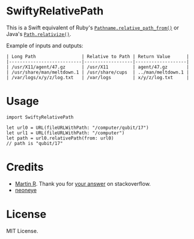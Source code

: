 # SwiftyRelativePath

This is a Swift equivalent of Ruby's [`Pathname.relative_path_from()`](https://ruby-doc.org/stdlib-2.5.0/libdoc/pathname/rdoc/Pathname.html#method-i-relative_path_from)
or Java's [`Path.relativize()`](https://docs.oracle.com/javase/7/docs/api/java/nio/file/Path.html#relativize).


Example of inputs and outputs:

    | Long Path                 | Relative to Path | Return Value      |
    |---------------------------|------------------|-------------------|
    | /usr/X11/agent/47.gz      | /usr/X11         | agent/47.gz       |
    | /usr/share/man/meltdown.1 | /usr/share/cups  | ../man/meltdown.1 |
    | /var/logs/x/y/z/log.txt   | /var/logs        | x/y/z/log.txt     |



# Usage

    import SwiftyRelativePath
    
    let url0 = URL(fileURLWithPath: "/computer/qubit/17")
    let url1 = URL(fileURLWithPath: "/computer")
    let path = url0.relativePath(from: url0)
    // path is "qubit/17"


# Credits

- [Martin R](https://chat.stackoverflow.com/users/1187415/martin-r). Thank you for [your answer](https://stackoverflow.com/a/48360631/78336) on stackoverflow.
- [neoneye](https://github.com/neoneye)


# License

MIT License.
